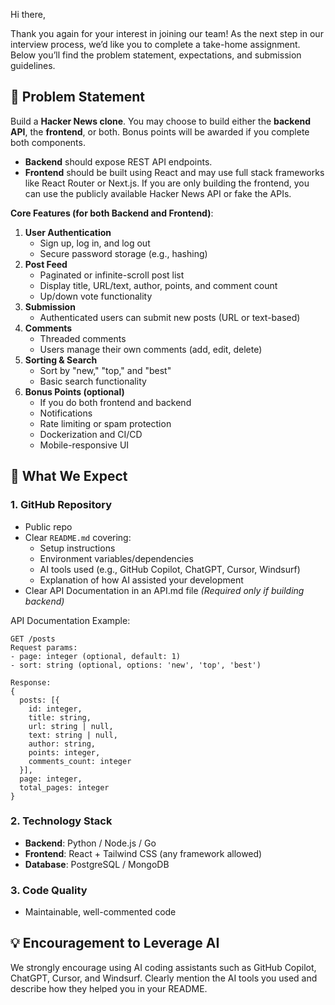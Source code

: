 Hi there,

Thank you again for your interest in joining our team\! As the next step in our interview process, we’d like you to complete a take-home assignment. Below you’ll find the problem statement, expectations, and submission guidelines.

## **📝 Problem Statement**

Build a **Hacker News clone**. You may choose to build either the **backend API**, the **frontend**, or both. Bonus points will be awarded if you complete both components.

* **Backend** should expose REST API endpoints.  
* **Frontend** should be built using React and may use full stack frameworks like React Router or Next.js. If you are only building the frontend, you can use the publicly available Hacker News API or fake the APIs.

**Core Features (for both Backend and Frontend)**:

1. **User Authentication**  
   * Sign up, log in, and log out  
   * Secure password storage (e.g., hashing)  
2. **Post Feed**  
   * Paginated or infinite-scroll post list  
   * Display title, URL/text, author, points, and comment count  
   * Up/down vote functionality  
3. **Submission**  
   * Authenticated users can submit new posts (URL or text-based)  
4. **Comments**  
   * Threaded comments  
   * Users manage their own comments (add, edit, delete)  
5. **Sorting & Search**  
   * Sort by "new," "top," and "best"  
   * Basic search functionality  
6. **Bonus Points (optional)**  
   * If you do both frontend and backend  
   * Notifications  
   * Rate limiting or spam protection  
   * Dockerization and CI/CD  
   * Mobile-responsive UI

## 

## **📂 What We Expect**

### **1\. GitHub Repository**

* Public repo  
* Clear `README.md` covering:  
  * Setup instructions  
  * Environment variables/dependencies  
  * AI tools used (e.g., GitHub Copilot, ChatGPT, Cursor, Windsurf)  
  * Explanation of how AI assisted your development  
* Clear API Documentation in an API.md file *(Required only if building backend)*

API Documentation Example:

```
GET /posts
Request params:
- page: integer (optional, default: 1)
- sort: string (optional, options: 'new', 'top', 'best')

Response:
{
  posts: [{
    id: integer,
    title: string,
    url: string | null,
    text: string | null,
    author: string,
    points: integer,
    comments_count: integer
  }],
  page: integer,
  total_pages: integer
}
```

### 

### **2\. Technology Stack**

* **Backend**: Python / Node.js / Go  
* **Frontend**: React \+ Tailwind CSS (any framework allowed)  
* **Database**: PostgreSQL / MongoDB

### **3\. Code Quality**

* Maintainable, well-commented code

## 

## **💡 Encouragement to Leverage AI**

We strongly encourage using AI coding assistants such as GitHub Copilot, ChatGPT, Cursor, and Windsurf. Clearly mention the AI tools you used and describe how they helped you in your README.

